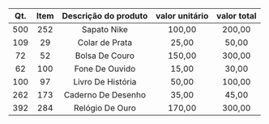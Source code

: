 |Qt.|Item|Descrição do produto|valor unitário|valor total|
|:--:|:--:|:--:|:--:|:--:|
|500|252|Sapato Nike|100,00|200,00|
|109|29|Colar de Prata|25,00|50,00|
|72|52|Bolsa De Couro|150,00|300,00|
|62|100|Fone De Ouvido|15,00|30,00|
|100|97|Livro De História|50,00|100,00|
|262|173|Caderno De Desenho|35,00|45,00|
|392|284|Relógio De Ouro|170,00|300,00|